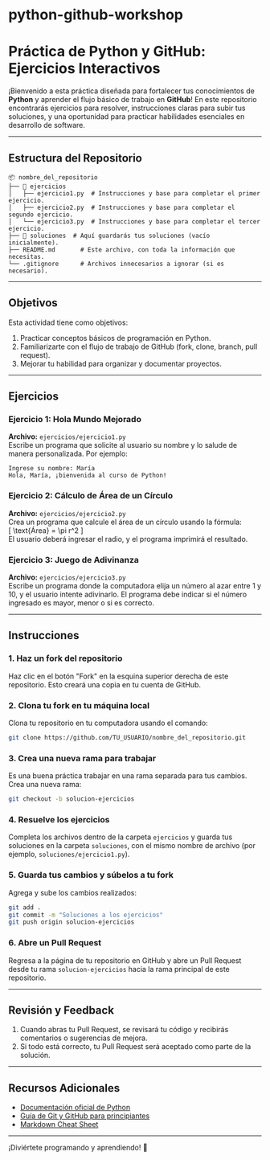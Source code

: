 # python-github-workshop
# **Práctica de Python y GitHub: Ejercicios Interactivos**

¡Bienvenido a esta práctica diseñada para fortalecer tus conocimientos de **Python** y aprender el flujo básico de trabajo en **GitHub**! En este repositorio encontrarás ejercicios para resolver, instrucciones claras para subir tus soluciones, y una oportunidad para practicar habilidades esenciales en desarrollo de software.

---

## **Estructura del Repositorio**

```plaintext
📦 nombre_del_repositorio
├── 📂 ejercicios
│   ├── ejercicio1.py  # Instrucciones y base para completar el primer ejercicio.
│   ├── ejercicio2.py  # Instrucciones y base para completar el segundo ejercicio.
│   └── ejercicio3.py  # Instrucciones y base para completar el tercer ejercicio.
├── 📂 soluciones  # Aquí guardarás tus soluciones (vacío inicialmente).
├── README.md       # Este archivo, con toda la información que necesitas.
└── .gitignore      # Archivos innecesarios a ignorar (si es necesario).
```

---

## **Objetivos**

Esta actividad tiene como objetivos:
1. Practicar conceptos básicos de programación en Python.
2. Familiarizarte con el flujo de trabajo de GitHub (fork, clone, branch, pull request).
3. Mejorar tu habilidad para organizar y documentar proyectos.

---

## **Ejercicios**

### Ejercicio 1: Hola Mundo Mejorado
**Archivo:** `ejercicios/ejercicio1.py`  
Escribe un programa que solicite al usuario su nombre y lo salude de manera personalizada. Por ejemplo:  
```
Ingrese su nombre: María  
Hola, María, ¡bienvenida al curso de Python!
```

### Ejercicio 2: Cálculo de Área de un Círculo
**Archivo:** `ejercicios/ejercicio2.py`  
Crea un programa que calcule el área de un círculo usando la fórmula:  
\[
\text{Área} = \pi r^2
\]  
El usuario deberá ingresar el radio, y el programa imprimirá el resultado.

### Ejercicio 3: Juego de Adivinanza
**Archivo:** `ejercicios/ejercicio3.py`  
Escribe un programa donde la computadora elija un número al azar entre 1 y 10, y el usuario intente adivinarlo. El programa debe indicar si el número ingresado es mayor, menor o si es correcto.

---

## **Instrucciones**

### 1. Haz un fork del repositorio
Haz clic en el botón "Fork" en la esquina superior derecha de este repositorio. Esto creará una copia en tu cuenta de GitHub.

### 2. Clona tu fork en tu máquina local
Clona tu repositorio en tu computadora usando el comando:
```bash
git clone https://github.com/TU_USUARIO/nombre_del_repositorio.git
```

### 3. Crea una nueva rama para trabajar
Es una buena práctica trabajar en una rama separada para tus cambios. Crea una nueva rama:
```bash
git checkout -b solucion-ejercicios
```

### 4. Resuelve los ejercicios
Completa los archivos dentro de la carpeta `ejercicios` y guarda tus soluciones en la carpeta `soluciones`, con el mismo nombre de archivo (por ejemplo, `soluciones/ejercicio1.py`).

### 5. Guarda tus cambios y súbelos a tu fork
Agrega y sube los cambios realizados:
```bash
git add .
git commit -m "Soluciones a los ejercicios"
git push origin solucion-ejercicios
```

### 6. Abre un Pull Request
Regresa a la página de tu repositorio en GitHub y abre un Pull Request desde tu rama `solucion-ejercicios` hacia la rama principal de este repositorio.

---

## **Revisión y Feedback**

1. Cuando abras tu Pull Request, se revisará tu código y recibirás comentarios o sugerencias de mejora.
2. Si todo está correcto, tu Pull Request será aceptado como parte de la solución.

---

## **Recursos Adicionales**

- [Documentación oficial de Python](https://docs.python.org/3/)
- [Guía de Git y GitHub para principiantes](https://docs.github.com/en/get-started)
- [Markdown Cheat Sheet](https://www.markdownguide.org/cheat-sheet/)

---

¡Diviértete programando y aprendiendo! 🚀
